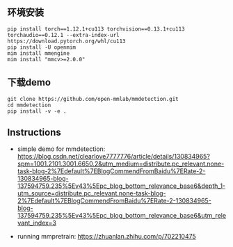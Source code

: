 
## 环境安装
```
pip install torch==1.12.1+cu113 torchvision==0.13.1+cu113 torchaudio==0.12.1 --extra-index-url https://download.pytorch.org/whl/cu113
pip install -U openmim
mim install mmengine
mim install "mmcv>=2.0.0"
```

## 下载demo
```
git clone https://github.com/open-mmlab/mmdetection.git
cd mmdetection
pip install -v -e .
```

## Instructions
- simple demo for mmdetection: https://blog.csdn.net/clearlove7777776/article/details/130834965?spm=1001.2101.3001.6650.2&utm_medium=distribute.pc_relevant.none-task-blog-2%7Edefault%7EBlogCommendFromBaidu%7ERate-2-130834965-blog-137594759.235%5Ev43%5Epc_blog_bottom_relevance_base6&depth_1-utm_source=distribute.pc_relevant.none-task-blog-2%7Edefault%7EBlogCommendFromBaidu%7ERate-2-130834965-blog-137594759.235%5Ev43%5Epc_blog_bottom_relevance_base6&utm_relevant_index=3

- running mmpretrain: https://zhuanlan.zhihu.com/p/702210475